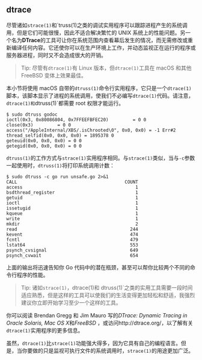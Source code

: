 ## dtrace

尽管诸如`strace(1)`和`truss(1)之类的调试实用程序可以跟踪进程产生的系统调用，但是它们可能很慢，因此不适合解决繁忙的 UNIX 系统上的性能问题。另一个名为**DTrace**的工具可让你在系统范围内查看幕后发生的情况，而无需修改或重新编译任何内容。它还使你可以在生产环境上工作，并动态监视正在运行的程序或服务器进程，同时又不会造成很大的开销。

> Tip: 尽管有`dtrace(1)`有 Linux 版本，但`dtrace(1)`工具在 macOS 和其他 FreeBSD 变体上效果最佳。

本小节将使用 macOS 自带的`dtruss(1)`命令行实用程序，它只是一个`dtrace(1)`脚本，该脚本显示了进程的系统调用，使我们不必编写`dtrace(1)`代码。请注意，`dtrace(1)和`dtruss(1)`都需要 root 权限才能运行。

```shell
$ sudo dtruss godoc
ioctl(0x3, 0x80086804, 0x7FFEEFBFEC20)         = 0 0
close(0x3)         = 0 0
access("/AppleInternal/XBS/.isChrooted\0", 0x0, 0x0) = -1 Err#2
thread_selfid(0x0, 0x0, 0x0) = 1895378 0
geteuid(0x0, 0x0, 0x0) = 0 0
getegid(0x0, 0x0, 0x0) = 0 0
```

`dtruss(1)`的工作方式与`strace(1)`实用程序相同。与`strace(1)`类似，当与`-c`参数一起使用时，`dtruss(1)`将打印系统调用计数：

```shell
$ sudo dtruss -c go run unsafe.go 2>&1
CALL                                        COUNT
access                                          1
bsdthread_register                              1
getuid                                          1
ioctl                                           1
issetugid                                       1
kqueue                                          1
write                                           1
mkdir                                           2
read                                          244
kevent                                        474
fcntl                                         479
lstat64                                       553
psynch_cvsignal                               649
psynch_cvwait                                 654
```

上面的输出将迅速告知你 Go 代码中的潜在瓶颈，甚至可以帮你比较两个不同的命令行程序的性能。

> Tip: 诸如`strace(1)`，dtrace(1)和 dtruss(1)`之类的实用工具需要一段时间适应熟悉，但是这样的工具可以使我们的生活变得更加轻松和舒适，我强烈建议你立即开始学习至少一个这样的工具。

你可以阅读 Brendan Gregg 和 Jim Mauro 写的*DTrace: Dynamic Tracing in Oracle Solaris, Mac OS X*和*FreeBSD* ，或访问http://dtrace.org/，以了解有关`dtrace(1)`实用程序的更多信息。

虽然，`dtrace(1)`比`strace(1)`功能强大得多，因为它具有自己的编程语言。但是，当你要做的只是监视可执行文件的系统调用时，`strace(1)`的用途更加广泛。
